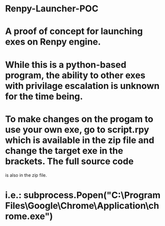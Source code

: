 # Renpy-Launcher-POC
# A proof of concept for launching exes on Renpy engine.
# While this is a python-based program, the ability to other exes with privilage escalation is unknown for the time being.

# To make changes on the progam to use your own exe, go to script.rpy which is available in the zip file and change the target exe in the brackets. The full source code 
is also in the zip file.
# i.e.: subprocess.Popen("C:\Program Files\Google\Chrome\Application\chrome.exe")
